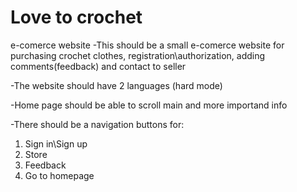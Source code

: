 # Love to crochet
 e-comerce website
-This should be a small e-comerce website for purchasing crochet clothes, registration\authorization, adding comments(feedback) and contact to seller

-The website should have 2 languages (hard mode)

-Home page should be able to scroll main and more importand info

-There should be a navigation buttons for: 
1) Sign in\Sign up
2) Store
3) Feedback
4) Go to homepage

